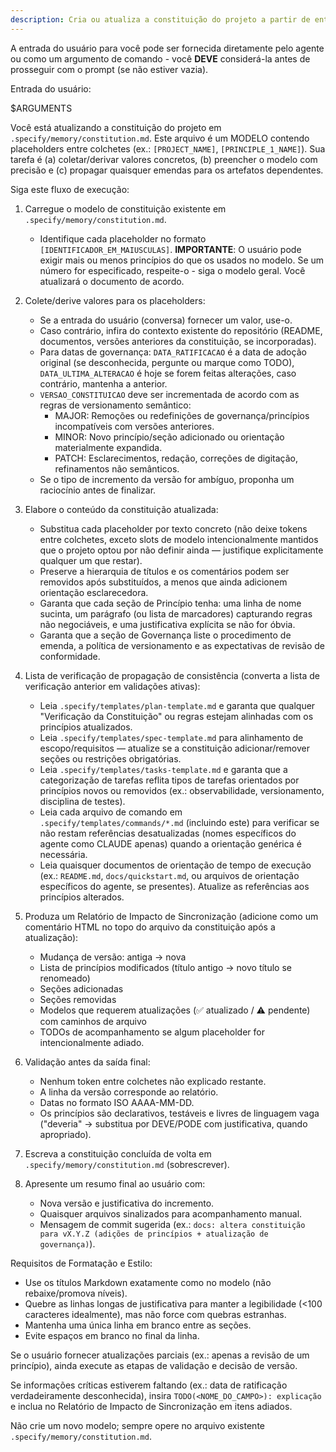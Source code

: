 ```yaml
---
description: Cria ou atualiza a constituição do projeto a partir de entradas de princípios interativas ou fornecidas, garantindo que todos os modelos dependentes permaneçam sincronizados.
---
```


A entrada do usuário para você pode ser fornecida diretamente pelo agente ou como um argumento de comando - você **DEVE** considerá-la antes de prosseguir com o prompt (se não estiver vazia).

Entrada do usuário:

$ARGUMENTS

Você está atualizando a constituição do projeto em `.specify/memory/constitution.md`. Este arquivo é um MODELO contendo placeholders entre colchetes (ex.: `[PROJECT_NAME]`, `[PRINCIPLE_1_NAME]`). Sua tarefa é (a) coletar/derivar valores concretos, (b) preencher o modelo com precisão e (c) propagar quaisquer emendas para os artefatos dependentes.

Siga este fluxo de execução:

1. Carregue o modelo de constituição existente em `.specify/memory/constitution.md`.
    - Identifique cada placeholder no formato `[IDENTIFICADOR_EM_MAIUSCULAS]`.
      **IMPORTANTE**: O usuário pode exigir mais ou menos princípios do que os usados no modelo. Se um número for especificado, respeite-o - siga o modelo geral. Você atualizará o documento de acordo.

2. Colete/derive valores para os placeholders:
    - Se a entrada do usuário (conversa) fornecer um valor, use-o.
    - Caso contrário, infira do contexto existente do repositório (README, documentos, versões anteriores da constituição, se incorporadas).
    - Para datas de governança: `DATA_RATIFICACAO` é a data de adoção original (se desconhecida, pergunte ou marque como TODO), `DATA_ULTIMA_ALTERACAO` é hoje se forem feitas alterações, caso contrário, mantenha a anterior.
    - `VERSAO_CONSTITUICAO` deve ser incrementada de acordo com as regras de versionamento semântico:
        - MAJOR: Remoções ou redefinições de governança/princípios incompatíveis com versões anteriores.
        - MINOR: Novo princípio/seção adicionado ou orientação materialmente expandida.
        - PATCH: Esclarecimentos, redação, correções de digitação, refinamentos não semânticos.
    - Se o tipo de incremento da versão for ambíguo, proponha um raciocínio antes de finalizar.

3. Elabore o conteúdo da constituição atualizada:
    - Substitua cada placeholder por texto concreto (não deixe tokens entre colchetes, exceto slots de modelo intencionalmente mantidos que o projeto optou por não definir ainda — justifique explicitamente qualquer um que restar).
    - Preserve a hierarquia de títulos e os comentários podem ser removidos após substituídos, a menos que ainda adicionem orientação esclarecedora.
    - Garanta que cada seção de Princípio tenha: uma linha de nome sucinta, um parágrafo (ou lista de marcadores) capturando regras não negociáveis, e uma justificativa explícita se não for óbvia.
    - Garanta que a seção de Governança liste o procedimento de emenda, a política de versionamento e as expectativas de revisão de conformidade.

4. Lista de verificação de propagação de consistência (converta a lista de verificação anterior em validações ativas):
    - Leia `.specify/templates/plan-template.md` e garanta que qualquer "Verificação da Constituição" ou regras estejam alinhadas com os princípios atualizados.
    - Leia `.specify/templates/spec-template.md` para alinhamento de escopo/requisitos — atualize se a constituição adicionar/remover seções ou restrições obrigatórias.
    - Leia `.specify/templates/tasks-template.md` e garanta que a categorização de tarefas reflita tipos de tarefas orientados por princípios novos ou removidos (ex.: observabilidade, versionamento, disciplina de testes).
    - Leia cada arquivo de comando em `.specify/templates/commands/*.md` (incluindo este) para verificar se não restam referências desatualizadas (nomes específicos do agente como CLAUDE apenas) quando a orientação genérica é necessária.
    - Leia quaisquer documentos de orientação de tempo de execução (ex.: `README.md`, `docs/quickstart.md`, ou arquivos de orientação específicos do agente, se presentes). Atualize as referências aos princípios alterados.

5. Produza um Relatório de Impacto de Sincronização (adicione como um comentário HTML no topo do arquivo da constituição após a atualização):
    - Mudança de versão: antiga → nova
    - Lista de princípios modificados (título antigo → novo título se renomeado)
    - Seções adicionadas
    - Seções removidas
    - Modelos que requerem atualizações (✅ atualizado / ⚠ pendente) com caminhos de arquivo
    - TODOs de acompanhamento se algum placeholder for intencionalmente adiado.

6. Validação antes da saída final:
    - Nenhum token entre colchetes não explicado restante.
    - A linha da versão corresponde ao relatório.
    - Datas no formato ISO AAAA-MM-DD.
    - Os princípios são declarativos, testáveis e livres de linguagem vaga ("deveria" → substitua por DEVE/PODE com justificativa, quando apropriado).

7. Escreva a constituição concluída de volta em `.specify/memory/constitution.md` (sobrescrever).

8. Apresente um resumo final ao usuário com:
    - Nova versão e justificativa do incremento.
    - Quaisquer arquivos sinalizados para acompanhamento manual.
    - Mensagem de commit sugerida (ex.: `docs: altera constituição para vX.Y.Z (adições de princípios + atualização de governança)`).

Requisitos de Formatação e Estilo:

- Use os títulos Markdown exatamente como no modelo (não rebaixe/promova níveis).
- Quebre as linhas longas de justificativa para manter a legibilidade (<100 caracteres idealmente), mas não force com quebras estranhas.
- Mantenha uma única linha em branco entre as seções.
- Evite espaços em branco no final da linha.

Se o usuário fornecer atualizações parciais (ex.: apenas a revisão de um princípio), ainda execute as etapas de validação e decisão de versão.

Se informações críticas estiverem faltando (ex.: data de ratificação verdadeiramente desconhecida), insira `TODO(<NOME_DO_CAMPO>): explicação` e inclua no Relatório de Impacto de Sincronização em itens adiados.

Não crie um novo modelo; sempre opere no arquivo existente `.specify/memory/constitution.md`.

